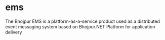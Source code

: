 # ems
The Bhojpur EMS is a platform-as-a-service product used as a distributed event messaging system based on Bhojpur.NET Platform for application delivery
